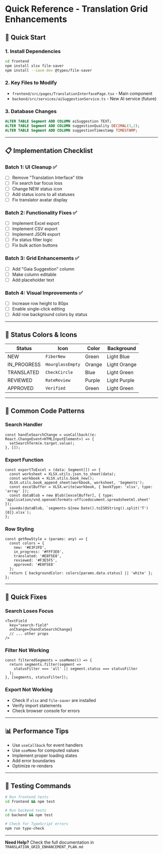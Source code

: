 # Quick Reference - Translation Grid Enhancements

## 🚀 Quick Start

### 1. Install Dependencies
```bash
cd frontend
npm install xlsx file-saver
npm install --save-dev @types/file-saver
```

### 2. Key Files to Modify
- `frontend/src/pages/TranslationInterfacePage.tsx` - Main component
- `backend/src/services/aiSuggestionService.ts` - New AI service (future)

### 3. Database Changes
```sql
ALTER TABLE Segment ADD COLUMN aiSuggestion TEXT;
ALTER TABLE Segment ADD COLUMN suggestionQuality DECIMAL(3,2);
ALTER TABLE Segment ADD COLUMN suggestionTimestamp TIMESTAMP;
```

---

## 📋 Implementation Checklist

### Batch 1: UI Cleanup ✅
- [ ] Remove "Translation Interface" title
- [ ] Fix search bar focus loss
- [ ] Change NEW status icon
- [ ] Add status icons to all statuses
- [ ] Fix translator avatar display

### Batch 2: Functionality Fixes ✅
- [ ] Implement Excel export
- [ ] Implement CSV export
- [ ] Implement JSON export
- [ ] Fix status filter logic
- [ ] Fix bulk action buttons

### Batch 3: Grid Enhancements ✅
- [ ] Add "Gaia Suggestion" column
- [ ] Make column editable
- [ ] Add placeholder text

### Batch 4: Visual Improvements ✅
- [ ] Increase row height to 80px
- [ ] Enable single-click editing
- [ ] Add row background colors by status

---

## 🎨 Status Colors & Icons

| Status | Icon | Color | Background |
|--------|------|-------|------------|
| NEW | `FiberNew` | Green | Light Blue |
| IN_PROGRESS | `HourglassEmpty` | Orange | Light Orange |
| TRANSLATED | `CheckCircle` | Blue | Light Green |
| REVIEWED | `RateReview` | Purple | Light Purple |
| APPROVED | `Verified` | Green | Light Green |

---

## 🔧 Common Code Patterns

### Search Handler
```tsx
const handleSearchChange = useCallback((e: React.ChangeEvent<HTMLInputElement>) => {
  setSearchTerm(e.target.value);
}, []);
```

### Export Function
```tsx
const exportToExcel = (data: Segment[]) => {
  const worksheet = XLSX.utils.json_to_sheet(data);
  const workbook = XLSX.utils.book_new();
  XLSX.utils.book_append_sheet(workbook, worksheet, 'Segments');
  const excelBuffer = XLSX.write(workbook, { bookType: 'xlsx', type: 'array' });
  const dataBlob = new Blob([excelBuffer], { type: 'application/vnd.openxmlformats-officedocument.spreadsheetml.sheet' });
  saveAs(dataBlob, `segments-${new Date().toISOString().split('T')[0]}.xlsx`);
};
```

### Row Styling
```tsx
const getRowStyle = (params: any) => {
  const colors = {
    new: '#E3F2FD',
    in_progress: '#FFF3E0',
    translated: '#E8F5E8',
    reviewed: '#F3E5F5',
    approved: '#E8F5E8'
  };
  return { backgroundColor: colors[params.data.status] || 'white' };
};
```

---

## 🐛 Quick Fixes

### Search Loses Focus
```tsx
<TextField
  key="search-field"
  onChange={handleSearchChange}
  // ... other props
/>
```

### Filter Not Working
```tsx
const filteredSegments = useMemo(() => {
  return segments.filter(segment => 
    statusFilter === 'all' || segment.status === statusFilter
  );
}, [segments, statusFilter]);
```

### Export Not Working
- Check if `xlsx` and `file-saver` are installed
- Verify import statements
- Check browser console for errors

---

## 📊 Performance Tips

- Use `useCallback` for event handlers
- Use `useMemo` for computed values
- Implement proper loading states
- Add error boundaries
- Optimize re-renders

---

## 🧪 Testing Commands

```bash
# Run frontend tests
cd frontend && npm test

# Run backend tests
cd backend && npm test

# Check for TypeScript errors
npm run type-check
```

---

**Need Help?** Check the full documentation in `TRANSLATION_GRID_ENHANCEMENT_PLAN.md`
